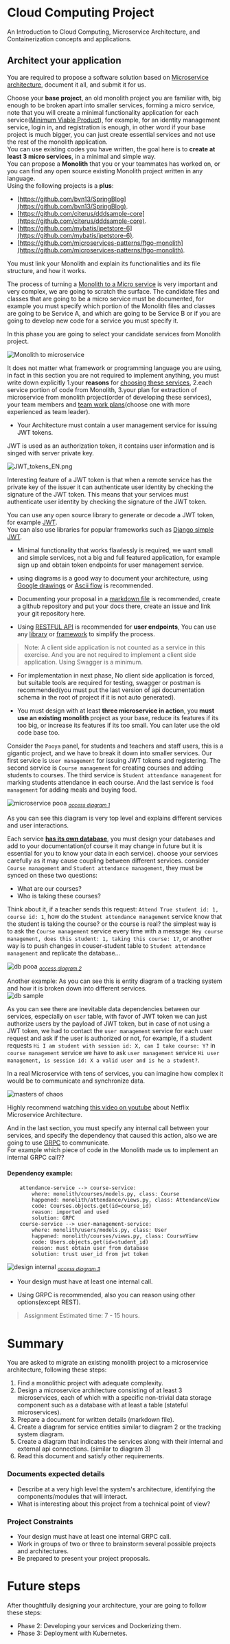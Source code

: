 # Cloud Computing Project

An Introduction to Cloud Computing, Microservice Architecture, and Containerization concepts and applications.

## Architect your application

You are required to propose a software solution based on [Microservice architecture](https://smartbear.com/solutions/microservices/), document it all, and submit it for us.

Choose your **base project**, an old monolith project you are familiar with, big enough to be broken apart into smaller services, forming a micro service, note that you will create a minimal functionality application for each service([Minimum Viable Product](https://www.interaction-design.org/literature/article/minimum-viable-product-mvp-and-design-balancing-risk-to-gain-reward)), for example, for an identity management service, login in, and registration is enough, in other word if your base project is much bigger, you can just create essential services and not use the rest of the monolith application.  
You can use existing codes you have written, the goal here is to **create at least 3 micro services**, in a minimal and simple way.  
You can propose a **Monolith** that you or your teammates has worked on, or you can find any open source existing Monolith project written in any language.  
Using the following projects is a **plus**:

- [https://github.com/bvn13/SpringBlog](https://github.com/bvn13/SpringBlog).
- [https://github.com/citerus/dddsample-core](https://github.com/citerus/dddsample-core).
- [https://github.com/mybatis/jpetstore-6](https://github.com/mybatis/jpetstore-6).
- [https://github.com/microservices-patterns/ftgo-monolith](https://github.com/microservices-patterns/ftgo-monolith).

You must link your Monolith and explain its functionalities and its file structure, and how it works.

The process of turning a [Monolith to a Micro service](https://insights.sei.cmu.edu/blog/8-steps-for-migrating-existing-applications-to-microservices/) is very important and very complex, we are going to scratch the surface. The candidate files and classes that are going to be a micro service must be documented, for example you must specify which portion of the Monolith files and classes are going to be Service A, and which are going to be Service B or if you are going to develop new code for a service you must specify it.

In this phase you are going to select your candidate services from Monolith project.

![Monolith to microservice](./images/monolithresolve.jpg)

It does not matter what framework or programming language you are using, in fact in this section you are not required to implement anything, you must write down explicitly 1.your **reasons** for [choosing these services](https://tanzu.vmware.com/content/blog/should-that-be-a-microservice-keep-these-six-factors-in-mind), 2.each service portion of code from Monolith, 3.your plan for extraction of microservice from monolith project(order of developing these services), your team members and [team work plans](https://stackoverflow.com/a/3000392/12131234)(choose one with more experienced as team leader).

- Your Architecture must contain a user management service for issuing JWT tokens.

JWT is used as an authorization token, it contains user information and is singed with server private key.

![JWT_tokens_EN.png](./images/JWT_tokens_EN.png)

Interesting feature of a JWT token is that when a remote service has the private key of the issuer it can authenticate user identity by checking the signature of the JWT token. This means that your services must authenticate user identity by checking the signature of the JWT token.

You can use any open source library to generate or decode a JWT token, for example [JWT](https://github.com/golang-jwt/jwt).  
You can also use libraries for popular frameworks such as [Django simple JWT](https://github.com/jazzband/djangorestframework-simplejwt).

- Minimal functionality that works flawlessly is required, we want small and simple services, not a big and full featured application, for example sign up and obtain token endpoints for user management service.

- using diagrams is a good way to document your architecture, using [Google drawings](https://docs.google.com/drawings) or [Ascii flow](https://asciiflow.com/) is recommended.

- Documenting your proposal in a [markdown file](https://www.markdownguide.org/basic-syntax/) is recommended, create a github repository and put your docs there, create an issue and link your git repository here.

- Using [RESTFUL API](https://restfulapi.net/) is recommended for **user endpoints**, You can use any [library](https://github.com/encode/django-rest-framework) or [framework](https://github.com/tiangolo/fastapi) to simplify the process.

> Note: A client side application is not counted as a service in this exercise. And you are not required to implement a client side application. Using Swagger is a minimum.

- For implementation in next phase, No client side application is forced, but suitable tools are required for testing, swagger or postman is recommended(you must put the last version of api documentation schema in the root of project if it is not auto generated).

- You must design with at least **three microservice in action**, you **must use an existing monolith** project as your base, reduce its features if its too big, or increase its features if its too small. You can later use the old code base too.

Consider the `Pooya` panel, for students and teachers and staff users, this is a gigantic project, and we have to break it down into smaller services. Our first service is `User management` for issuing JWT tokens and registering. The second service is `Course management` for creating courses and adding students to courses. The third service is `Student attendance management` for marking students attendance in each course. And the last service is `food management` for adding meals and buying food.

![microservice pooa](https://docs.google.com/drawings/d/e/2PACX-1vQ888AxTtVLAa4Zl2BmdrNDhGP7cakfbABJoM0qLah2cRq4c71ilakEw_DwAjWrhJPUf_NX7J5Jib7B/pub?w=1279&h=2034)
<sub>_[access diagram 1](https://docs.google.com/drawings/d/1PF89Usn8z90N30fwD6SbfoFoWelLuc0EhWnR4t6Go8w/edit?usp=sharing)_</sub>

As you can see this diagram is very top level and explains different services and user interactions.

Each service **[has its own database](https://microservices.io/patterns/data/database-per-service.html)**, you must design your databases and add to your documentation(of course it may change in future but it is essential for you to know your data in each service). choose your services carefully as it may cause coupling between different services. consider `Course management` and `Student attendance management`, they must be synced on these two questions:

- What are our courses?
- Who is taking these courses?

Think about it, if a teacher sends this request: `Attend True student id: 1, course id: 1`, how do the `Student attendance management` service know that the student is taking the course? or the course is real? the simplest way is to ask the `Course management` service every time with a message: `Hey course management, does this student: 1, taking this course: 1?`, or another way is to push changes in couser-student table to `Student attendance management` and replicate the database...

![db pooa](https://docs.google.com/drawings/d/e/2PACX-1vTAHiq34UGoWSFmmwEox8Pmfuyq12HMcque8oziAnvnbIL6VoSu2D04VruIcWOTANyb-ggXrJF4SLRT/pub?w=1576&h=1046)
<sub>_[access diagram 2](https://docs.google.com/drawings/d/1D9_1H81qM_k5kU7j8H3UYpFJLCSdiShI6Hi8oNGeCjs/edit?usp=sharing)_</sub>

Another example: As you can see this is entity diagram of a tracking system and how it is broken down into different services.  
![db sample](./images/dbsample.jpeg)

As you can see there are inevitable data dependencies between our services, especially on `user` table, with favor of JWT token we can just authorize users by the payload of JWT token, but in case of not using a JWT token, we had to contact the `user management` service for each user request and ask if the user is authorized or not, for example, if a student requests `Hi I am student with session id: X, can I take course: Y?` in `course management` service we have to ask `user management` service `Hi user management, is session id: X a valid user and is he a student?`.

In a real Microservice with tens of services, you can imagine how complex it would be to communicate and synchronize data.

![masters of chaos](./images/chaos.webp)

Highly recommend watching [this video on youtube](https://www.youtube.com/watch?v=CZ3wIuvmHeM) about Netflix Microservice Architecture.

And in the last section, you must specify any internal call between your services, and specify the dependency that caused this action, also we are going to use [GRPC](https://grpc.io/) to communicate.  
For example which piece of code in the Monolith made us to implement an internal GRPC call??  
#### Dependency example:

```
    attendance-service --> course-service:
        where: monolith/courses/models.py, class: Course
        happened: monolith/attendance/views.py, class: AttendanceView
        code: Courses.objects.get(id=course_id)
        reason: imported and used
        solution: GRPC
    course-service --> user-management-service:
        where: monolith/users/models.py, class: User
        happened: monolith/courses/views.py, class: CourseView
        code: Users.objects.get(id=student_id)
        reason: must obtain user from database
        solution: trust user_id from jwt token
```

![design internal](https://docs.google.com/drawings/d/e/2PACX-1vTUpL4Eyl-XTZKNq84q92xZHcuOYEPADG1mQkzBuxCU-AjfdgIGWS_XOjDAQh9FyfmLOwxO5eQ4KGCo/pub?w=1415&h=799)
<sub>_[access diagram 3](https://docs.google.com/drawings/d/1HYA063pqDlEzRXHppd3D1u6ELBFjnc83aebRoWoSke8/edit?usp=sharing)_</sub>

- Your design must have at least one internal call.

- Using GRPC is recommended, also you can reason using other options(except REST).

> Assignment Estimated time: 7 - 15 hours.

# Summary

You are asked to migrate an existing monolith project to a microservice architecture, following these steps:

1. Find a monolithic project with adequate complexity.
2. Design a microservice architecture consisting of at least 3 microservices, each of which with a specific non-trivial data storage component such as a database with at least a table (stateful microservices).
3. Prepare a document for written details (markdown file).
4. Create a diagram for service entities similar to diagram 2 or the tracking system diagram.
5. Create a diagram that indicates the services along with their internal and external api connections. (similar to diagram 3)
6. Read this document and satisfy other requirements.

### Documents expected details

- Describe at a very high level the system's architecture, identifying the components/modules that will interact.
- What is interesting about this project from a technical point of view?

### Project Constraints

- Your design must have at least one internal GRPC call.
- Work in groups of two or three to brainstorm several possible projects and architectures.
- Be prepared to present your project proposals.

# Future steps

After thoughtfully designing your architecture, your are going to follow these steps:
* Phase 2: Developing your services and Dockerizing them.
* Phase 3: Deployment with Kubernetes.
